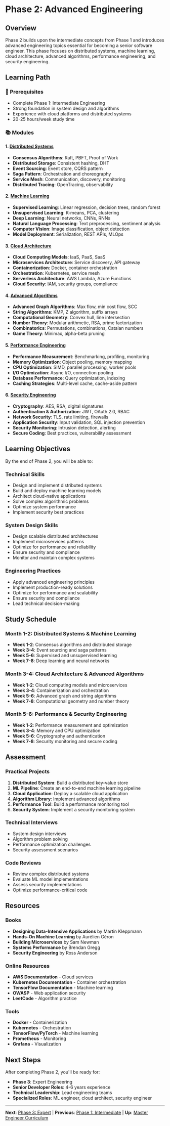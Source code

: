 # Phase 2: Advanced Engineering

## Overview

Phase 2 builds upon the intermediate concepts from Phase 1 and introduces advanced engineering topics essential for becoming a senior software engineer. This phase focuses on distributed systems, machine learning, cloud architecture, advanced algorithms, performance engineering, and security engineering.

## Learning Path

### 🎯 Prerequisites
- Complete Phase 1: Intermediate Engineering
- Strong foundation in system design and algorithms
- Experience with cloud platforms and distributed systems
- 20-25 hours/week study time

### 📚 Modules

#### 1. [Distributed Systems](distributed-systems/)
- **Consensus Algorithms**: Raft, PBFT, Proof of Work
- **Distributed Storage**: Consistent hashing, DHT
- **Event Sourcing**: Event store, CQRS pattern
- **Saga Pattern**: Orchestration and choreography
- **Service Mesh**: Communication, discovery, monitoring
- **Distributed Tracing**: OpenTracing, observability

#### 2. [Machine Learning](machine-learning/)
- **Supervised Learning**: Linear regression, decision trees, random forest
- **Unsupervised Learning**: K-means, PCA, clustering
- **Deep Learning**: Neural networks, CNNs, RNNs
- **Natural Language Processing**: Text preprocessing, sentiment analysis
- **Computer Vision**: Image classification, object detection
- **Model Deployment**: Serialization, REST APIs, MLOps

#### 3. [Cloud Architecture](cloud-architecture/)
- **Cloud Computing Models**: IaaS, PaaS, SaaS
- **Microservices Architecture**: Service discovery, API gateway
- **Containerization**: Docker, container orchestration
- **Orchestration**: Kubernetes, service mesh
- **Serverless Architecture**: AWS Lambda, Azure Functions
- **Cloud Security**: IAM, security groups, compliance

#### 4. [Advanced Algorithms](advanced-algorithms/)
- **Advanced Graph Algorithms**: Max flow, min cost flow, SCC
- **String Algorithms**: KMP, Z algorithm, suffix arrays
- **Computational Geometry**: Convex hull, line intersection
- **Number Theory**: Modular arithmetic, RSA, prime factorization
- **Combinatorics**: Permutations, combinations, Catalan numbers
- **Game Theory**: Minimax, alpha-beta pruning

#### 5. [Performance Engineering](performance-engineering/)
- **Performance Measurement**: Benchmarking, profiling, monitoring
- **Memory Optimization**: Object pooling, memory mapping
- **CPU Optimization**: SIMD, parallel processing, worker pools
- **I/O Optimization**: Async I/O, connection pooling
- **Database Performance**: Query optimization, indexing
- **Caching Strategies**: Multi-level cache, cache-aside pattern

#### 6. [Security Engineering](security-engineering/)
- **Cryptography**: AES, RSA, digital signatures
- **Authentication & Authorization**: JWT, OAuth 2.0, RBAC
- **Network Security**: TLS, rate limiting, firewalls
- **Application Security**: Input validation, SQL injection prevention
- **Security Monitoring**: Intrusion detection, alerting
- **Secure Coding**: Best practices, vulnerability assessment

## Learning Objectives

By the end of Phase 2, you will be able to:

### Technical Skills
- Design and implement distributed systems
- Build and deploy machine learning models
- Architect cloud-native applications
- Solve complex algorithmic problems
- Optimize system performance
- Implement security best practices

### System Design Skills
- Design scalable distributed architectures
- Implement microservices patterns
- Optimize for performance and reliability
- Ensure security and compliance
- Monitor and maintain complex systems

### Engineering Practices
- Apply advanced engineering principles
- Implement production-ready solutions
- Optimize for performance and scalability
- Ensure security and compliance
- Lead technical decision-making

## Study Schedule

### Month 1-2: Distributed Systems & Machine Learning
- **Week 1-2**: Consensus algorithms and distributed storage
- **Week 3-4**: Event sourcing and saga patterns
- **Week 5-6**: Supervised and unsupervised learning
- **Week 7-8**: Deep learning and neural networks

### Month 3-4: Cloud Architecture & Advanced Algorithms
- **Week 1-2**: Cloud computing models and microservices
- **Week 3-4**: Containerization and orchestration
- **Week 5-6**: Advanced graph and string algorithms
- **Week 7-8**: Computational geometry and number theory

### Month 5-6: Performance & Security Engineering
- **Week 1-2**: Performance measurement and optimization
- **Week 3-4**: Memory and CPU optimization
- **Week 5-6**: Cryptography and authentication
- **Week 7-8**: Security monitoring and secure coding

## Assessment

### Practical Projects
1. **Distributed System**: Build a distributed key-value store
2. **ML Pipeline**: Create an end-to-end machine learning pipeline
3. **Cloud Application**: Deploy a scalable cloud application
4. **Algorithm Library**: Implement advanced algorithms
5. **Performance Tool**: Build a performance monitoring tool
6. **Security System**: Implement a security monitoring system

### Technical Interviews
- System design interviews
- Algorithm problem solving
- Performance optimization challenges
- Security assessment scenarios

### Code Reviews
- Review complex distributed systems
- Evaluate ML model implementations
- Assess security implementations
- Optimize performance-critical code

## Resources

### Books
- **Designing Data-Intensive Applications** by Martin Kleppmann
- **Hands-On Machine Learning** by Aurélien Géron
- **Building Microservices** by Sam Newman
- **Systems Performance** by Brendan Gregg
- **Security Engineering** by Ross Anderson

### Online Resources
- **AWS Documentation** - Cloud services
- **Kubernetes Documentation** - Container orchestration
- **TensorFlow Documentation** - Machine learning
- **OWASP** - Web application security
- **LeetCode** - Algorithm practice

### Tools
- **Docker** - Containerization
- **Kubernetes** - Orchestration
- **TensorFlow/PyTorch** - Machine learning
- **Prometheus** - Monitoring
- **Grafana** - Visualization

## Next Steps

After completing Phase 2, you'll be ready for:
- **Phase 3**: Expert Engineering
- **Senior Developer Roles**: 4-6 years experience
- **Technical Leadership**: Lead engineering teams
- **Specialized Roles**: ML engineer, cloud architect, security engineer

---

**Next**: [Phase 3: Expert](../../README.md) | **Previous**: [Phase 1: Intermediate](../../README.md) | **Up**: [Master Engineer Curriculum](README.md)
